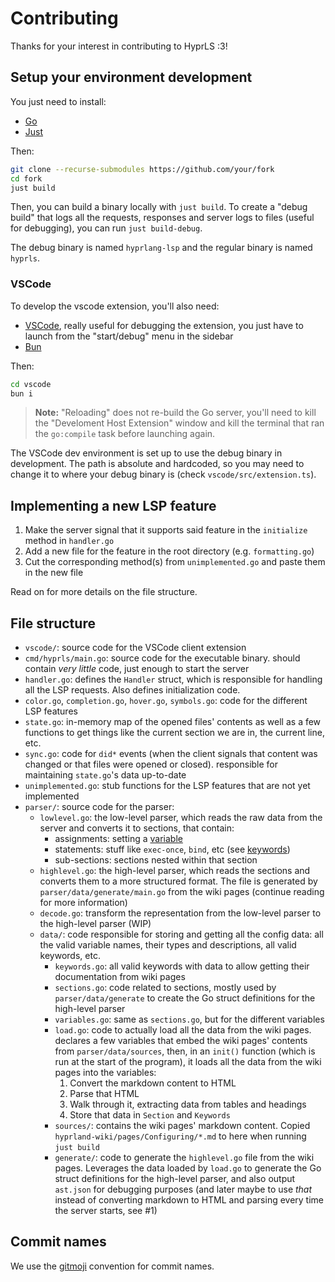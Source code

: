 # Contributing

Thanks for your interest in contributing to HyprLS :3!

## Setup your environment development

You just need to install:

- [Go](https://golang.org/doc/install)
- [Just](https://just.systems)

Then:

```sh
git clone --recurse-submodules https://github.com/your/fork
cd fork
just build
```

Then, you can build a binary locally with `just build`.
To create a "debug build" that logs all the requests, responses and server logs to files (useful for debugging), you can run `just build-debug`.

The debug binary is named `hyprlang-lsp` and the regular binary is named `hyprls`.

### VSCode

To develop the vscode extension, you'll also need:

- [VSCode](https://code.visualstudio.com/), really useful for debugging the extension, you just have to launch from the "start/debug" menu in the sidebar
- [Bun](https://bun.sh)

Then:

```sh
cd vscode
bun i
```

> **Note:** "Reloading" does not re-build the Go server, you'll need to kill the "Develoment Host Extension" window and kill the terminal that ran the `go:compile` task before launching again.

The VSCode dev environment is set up to use the debug binary in development. The path is absolute and hardcoded, so you may need to change it to where your debug binary is (check `vscode/src/extension.ts`).

## Implementing a new LSP feature

1. Make the server signal that it supports said feature in the `initialize` method in `handler.go`
2. Add a new file for the feature in the root directory (e.g. `formatting.go`)
3. Cut the corresponding method(s) from `unimplemented.go` and paste them in the new file

Read on for more details on the file structure.

## File structure

- `vscode/`: source code for the VSCode client extension
- `cmd/hyprls/main.go`: source code for the executable binary. should contain _very little_ code, just enough to start the server
- `handler.go`: defines the `Handler` struct, which is responsible for handling all the LSP requests. Also defines initialization code.
- `color.go`, `completion.go`, `hover.go`, `symbols.go`: code for the different LSP features
- `state.go`: in-memory map of the opened files' contents as well as a few functions to get things like the current section we are in, the current line, etc.
- `sync.go`: code for `did*` events (when the client signals that content was changed or that files were opened or closed). responsible for maintaining `state.go`'s data up-to-date
- `unimplemented.go`: stub functions for the LSP features that are not yet implemented
- `parser/`: source code for the parser:
   - `lowlevel.go`: the low-level parser, which reads the raw data from the server and converts it to sections, that contain:
      - assignments: setting a [variable](https://wiki.hyprland.org/Configuring/Variables)
	  - statements: stuff like `exec-once`, `bind`, etc (see [keywords](https://wiki.hyprland.org/Configuring/Keywords))
	  - sub-sections: sections nested within that section
   - `highlevel.go`: the high-level parser, which reads the sections and converts them to a more structured format. The file is generated by `parser/data/generate/main.go` from the wiki pages (continue reading for more information)
   - `decode.go`: transform the representation from the low-level parser to the high-level parser (WIP)
   - `data/`: code responsible for storing and getting all the config data: all the valid variable names, their types and descriptions, all valid keywords, etc.
     - `keywords.go`: all valid keywords with data to allow getting their documentation from wiki pages
	 - `sections.go`: code related to sections, mostly used by `parser/data/generate` to create the Go struct definitions for the high-level parser
	 - `variables.go`: same as `sections.go`, but for the different variables
	 - `load.go`: code to actually load all the data from the wiki pages. declares a few variables that embed the wiki pages' contents from `parser/data/sources`, then, in an `init()` function (which is run at the start of the program), it loads all the data from the wiki pages into the variables:
	 	1. Convert the markdown content to HTML
		2. Parse that HTML
		3. Walk through it, extracting data from tables and headings
		4. Store that data in `Section` and `Keywords`
	 - `sources/`: contains the wiki pages' markdown content. Copied `hyprland-wiki/pages/Configuring/*.md` to here when running `just build`
	 - `generate/`: code to generate the `highlevel.go` file from the wiki pages. Leverages the data loaded by `load.go` to generate the Go struct definitions for the high-level parser, and also output `ast.json` for debugging purposes (and later maybe to use _that_ instead of converting markdown to HTML and parsing every time the server starts, see #1)

## Commit names

We use the [gitmoji](https://gitmoji.dev/) convention for commit names.
